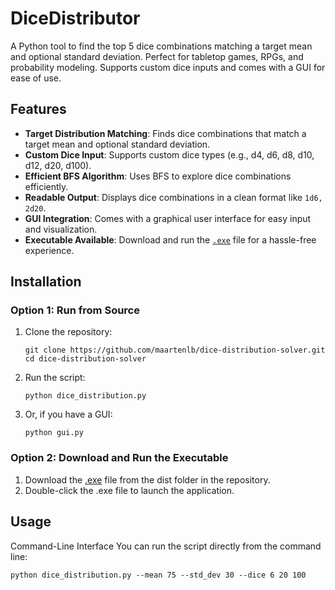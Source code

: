 # DiceDistributor

A Python tool to find the top 5 dice combinations matching a target mean and optional standard deviation. Perfect for tabletop games, RPGs, and probability modeling. Supports custom dice inputs and comes with a GUI for ease of use.

## Features

- **Target Distribution Matching**: Finds dice combinations that match a target mean and optional standard deviation.
- **Custom Dice Input**: Supports custom dice types (e.g., d4, d6, d8, d10, d12, d20, d100).
- **Efficient BFS Algorithm**: Uses BFS to explore dice combinations efficiently.
- **Readable Output**: Displays dice combinations in a clean format like `1d6, 2d20`.
- **GUI Integration**: Comes with a graphical user interface for easy input and visualization.
- **Executable Available**: Download and run the [`.exe`](https://github.com/maartenlb/dice-distribution-solver/blob/main/dist/gui.exe) file for a hassle-free experience.

## Installation

### Option 1: Run from Source

1. Clone the repository:
   ```
   git clone https://github.com/maartenlb/dice-distribution-solver.git
   cd dice-distribution-solver
   ```

2. Run the script:
    ```
    python dice_distribution.py
    ```
2. Or, if you have a GUI:
    ```
    python gui.py
    ```

### Option 2: Download and Run the Executable
1. Download the [.exe](https://github.com/maartenlb/dice-distribution-solver/blob/main/dist/gui.exe) file from the dist folder in the repository.
2. Double-click the .exe file to launch the application.

## Usage
Command-Line Interface
You can run the script directly from the command line:
```
python dice_distribution.py --mean 75 --std_dev 30 --dice 6 20 100
```
